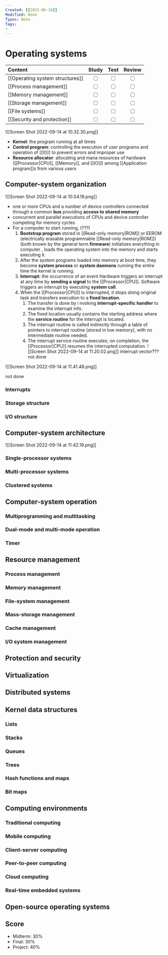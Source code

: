 ```yaml
---
Created: [[2022-06-16]]
Modified: None
Types: Note
Tags: 
- 
---
```

# Operating systems
| Content                         |           Study           |           Test            |          Review           |
|:------------------------------- |:-------------------------:|:-------------------------:|:-------------------------:|
| [[Operating system structures]] | <input type="checkbox" /> | <input type="checkbox" /> | <input type="checkbox" /> |
| [[Process management]]          | <input type="checkbox" /> | <input type="checkbox" /> | <input type="checkbox" /> |
| [[Memory management]]           | <input type="checkbox" /> | <input type="checkbox" /> | <input type="checkbox" /> |
| [[Storage management]]          | <input type="checkbox" /> | <input type="checkbox" /> | <input type="checkbox" /> |
| [[File systems]]                | <input type="checkbox" /> | <input type="checkbox" /> | <input type="checkbox" /> |
| [[Security and protection]]     | <input type="checkbox" /> | <input type="checkbox" /> | <input type="checkbox" /> |

![[Screen Shot 2022-09-14 at 10.32.30.png]]
- **Kernel**: the program running at all times
- **Control program**: controlling the execution of user programs and operation of [[IO]] to prevent errors and improper use
- **Resource allocator**: allocating and mana resources of hardware ([[Processor|CPU]], [[Memory]], and [[IO]]) among [[Application program]]s from various users

## Computer-system organization
![[Screen Shot 2022-09-14 at 10.54.19.png]]
- one or more CPUs and a number of device controllers connected through a common **bus** providing **access to shared memory**
- concurrent and parallel executions of CPUs and device controller competing for memory cycles
- For a computer to start running, (???)
	1. **Bootstrap program** stored in [[Read-only memory|ROM]] or EEROM (electrically erasable programmable [[Read-only memory|ROM]]) (both known by the general term **firmware**) initializes everything in computer , loads the operating system into the memory and starts executing it. 
	2. After the system programs loaded into memory at boot time, they become **system process** or **system daemons** running the entire time the kernel is running. 
	3. **Interrupt**: the occurrence of an event
	   Hardware triggers an interrupt at any time by **sending a signal** to the [[Processor|CPU]]. 
	   Software triggers an interrupt by executing **system call**. 
	4. When the [[Processor|CPU]] is interrupted, it stops doing original task and transfers execution to a **fixed location**. 
		1. The transfer is done by i  nvoking **interrupt-specific handler** to examine the interrupt info. 
		2. The fixed location usually contains the starting address where the **service routine** for the interrupt is located. 
		3. The interrupt routine is called indirectly through a table of pointers to interrupt routine (stored in low memory), with no intermediate routine needed. 
		4. The interrupt service routine executes; on completion, the [[Processor|CPU]] resumes the interrupted computation. 
		   ![[Screen Shot 2022-09-14 at 11.20.02.png]]
interrupt vector???
not done

![[Screen Shot 2022-09-14 at 11.41.48.png]]

not done
### Interrupts
### Storage structure
### I/O structure
## Computer-system architecture
![[Screen Shot 2022-09-14 at 11.42.19.png]]
### Single-processor systems
### Multi-processor systems
### Clustered systems
## Computer-system operation
### Multiprogramming and multitasking
### Dual-mode and multi-mode operation
### Timer
## Resource management
### Process management
### Memory management
### File-system management
### Mass-storage management
### Cache management
### I/O system management
## Protection and security
## Virtualization
## Distributed systems
## Kernel data structures
### Lists
### Stacks
### Queues
### Trees
### Hash functions and maps
### Bit maps
## Computing environments
### Traditional computing
### Mobile computing
### Client-server computing
### Peer-to-peer computing
### Cloud computing
### Real-time embedded systems
## Open-source operating systems

## Score
- Midterm: 30%
- Final: 30%
- Project: 40%
